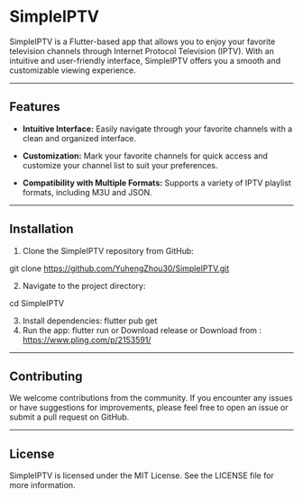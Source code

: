 # SimpleIPTV

SimpleIPTV is a Flutter-based app that allows you to enjoy your favorite television channels through Internet Protocol Television (IPTV). With an intuitive and user-friendly interface, SimpleIPTV offers you a smooth and customizable viewing experience.

---

## Features

- **Intuitive Interface:** Easily navigate through your favorite channels with a clean and organized interface.

- **Customization:** Mark your favorite channels for quick access and customize your channel list to suit your preferences.

- **Compatibility with Multiple Formats:** Supports a variety of IPTV playlist formats, including M3U and JSON.

---

## Installation

1. Clone the SimpleIPTV repository from GitHub:

git clone https://github.com/YuhengZhou30/SimpleIPTV.git

2. Navigate to the project directory:
   
cd SimpleIPTV

3. Install dependencies:
   flutter pub get
4. Run the app:
   flutter run
   or
   Download release
   or
   Download from :
   https://www.pling.com/p/2153591/

---

## Contributing

We welcome contributions from the community. If you encounter any issues or have suggestions for improvements, please feel free to open an issue or submit a pull request on GitHub.

---

## License

SimpleIPTV is licensed under the MIT License. See the LICENSE file for more information.
